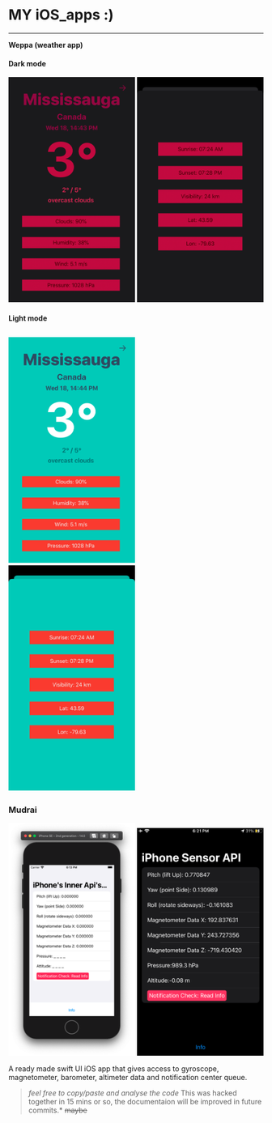 # MY iOS_apps :)
---
**Weppa (weather app)**

#### Dark mode </br>
<img src="https://raw.githubusercontent.com/Aayush9029/iOS_apps/master/image/01.PNG" width="250">         <img src="https://raw.githubusercontent.com/Aayush9029/iOS_apps/master/image/02.PNG" width="250"></br>


#### Light mode </br>
<img src="https://raw.githubusercontent.com/Aayush9029/iOS_apps/master/image/03.PNG" width="250">          <img src="https://raw.githubusercontent.com/Aayush9029/iOS_apps/master/image/04.PNG" width="250">
---

### Mudrai </br>
<img src="https://raw.githubusercontent.com/Aayush9029/iOS_apps/master/mudrai.png" width="250">             <img src="https://raw.githubusercontent.com/Aayush9029/iOS_apps/master/sensorAppDemo.png" width="250">

A ready made swift UI iOS app that gives access to gyroscope, magnetometer, barometer, altimeter data and notification center queue.

> *feel free to copy/paste and analyse the code* 
> This was hacked together in 15 mins or so, the documentaion will be improved in future commits.* ~~maybe~~
